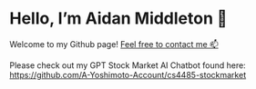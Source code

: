 # Hello, I’m Aidan Middleton 👋
Welcome to my Github page!
[Feel free to contact me 📫](Aidan.Middleton@UTDallas.edu)

Please check out my GPT Stock Market AI Chatbot found here: https://github.com/A-Yoshimoto-Account/cs4485-stockmarket

<!---
aidan-middleton/aidan-middleton is a ✨ special ✨ repository because its `README.md` (this file) appears on your GitHub profile.
You can click the Preview link to take a look at your changes.
Badges aquired from:
--->

